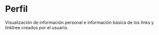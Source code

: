 # Perfil

Visualización de información personal e información básica de los links y linktree creados por el usuario.
